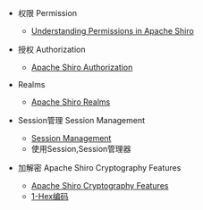 - 权限 Permission
    - [Understanding Permissions in Apache Shiro](http://shiro.apache.org/permissions.html)
- 授权 Authorization
    - [Apache Shiro Authorization](http://shiro.apache.org/authorization.html#roles)
    
- Realms
    - [Apache Shiro Realms](http://shiro.apache.org/realm.html)
- Session管理 Session Management
    - [Session Management](http://shiro.apache.org/session-management.html)
    - 使用Session,Session管理器
    
- 加解密 Apache Shiro Cryptography Features
    - [Apache Shiro Cryptography Features](http://shiro.apache.org/cryptography-features.html#apache-shiro-cryptography-features)
    - [1-Hex编码](https://www.jianshu.com/p/57c4e8d3f035)